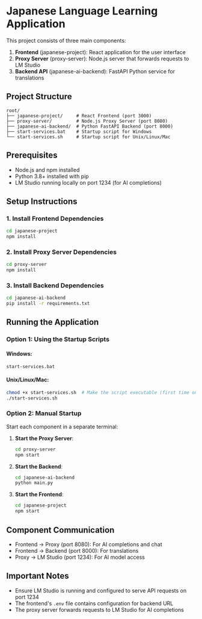 # Japanese Language Learning Application

This project consists of three main components:

1. **Frontend** (japanese-project): React application for the user interface
2. **Proxy Server** (proxy-server): Node.js server that forwards requests to LM Studio 
3. **Backend API** (japanese-ai-backend): FastAPI Python service for translations

## Project Structure

```
root/
├── japanese-project/     # React Frontend (port 3000)
├── proxy-server/         # Node.js Proxy Server (port 8080)
├── japanese-ai-backend/  # Python FastAPI Backend (port 8000)
├── start-services.bat    # Startup script for Windows
└── start-services.sh     # Startup script for Unix/Linux/Mac
```

## Prerequisites

- Node.js and npm installed
- Python 3.8+ installed with pip
- LM Studio running locally on port 1234 (for AI completions)

## Setup Instructions

### 1. Install Frontend Dependencies

```bash
cd japanese-project
npm install
```

### 2. Install Proxy Server Dependencies

```bash
cd proxy-server
npm install
```

### 3. Install Backend Dependencies

```bash
cd japanese-ai-backend
pip install -r requirements.txt
```

## Running the Application

### Option 1: Using the Startup Scripts

#### Windows:
```
start-services.bat
```

#### Unix/Linux/Mac:
```bash
chmod +x start-services.sh  # Make the script executable (first time only)
./start-services.sh
```

### Option 2: Manual Startup

Start each component in a separate terminal:

1. **Start the Proxy Server**:
   ```bash
   cd proxy-server
   npm start
   ```

2. **Start the Backend**:
   ```bash
   cd japanese-ai-backend
   python main.py
   ```

3. **Start the Frontend**:
   ```bash
   cd japanese-project
   npm start
   ```

## Component Communication

- Frontend → Proxy (port 8080): For AI completions and chat
- Frontend → Backend (port 8000): For translations
- Proxy → LM Studio (port 1234): For AI model access

## Important Notes

- Ensure LM Studio is running and configured to serve API requests on port 1234
- The frontend's `.env` file contains configuration for backend URL
- The proxy server forwards requests to LM Studio for AI completions 